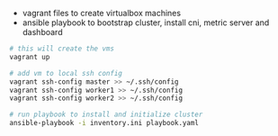 * vagrant files to create virtualbox machines
* ansible playbook to bootstrap cluster, install cni, metric server and dashboard

```bash
# this will create the vms
vagrant up

# add vm to local ssh config
vagrant ssh-config master >> ~/.ssh/config
vagrant ssh-config worker1 >> ~/.ssh/config
vagrant ssh-config worker2 >> ~/.ssh/config

# run playbook to install and initialize cluster
ansible-playbook -i inventory.ini playbook.yaml
```
